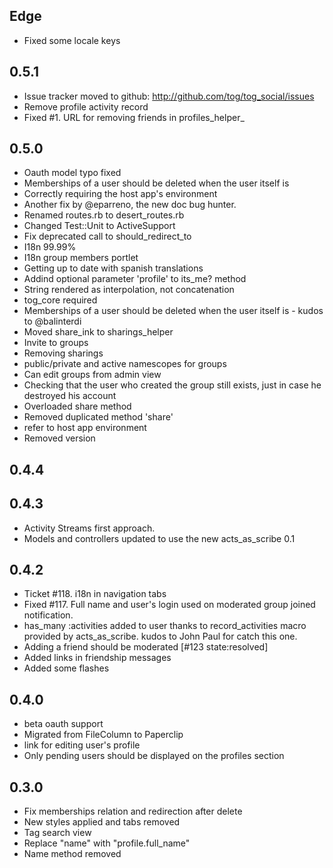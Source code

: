 Edge
----

* Fixed some locale keys

0.5.1
----

* Issue tracker moved to github: http://github.com/tog/tog_social/issues 
* Remove profile activity record
* Fixed #1. URL for removing friends in profiles_helper_

0.5.0
----
* Oauth model typo fixed
* Memberships of a user should be deleted when the user itself is
* Correctly requiring the host app's environment
* Another fix by @eparreno, the new doc bug hunter.
* Renamed routes.rb to desert_routes.rb
* Changed Test::Unit to ActiveSupport
* Fix deprecated call to should_redirect_to
* I18n 99.99%
* I18n group members portlet
* Getting up to date with spanish translations
* Addind optional parameter 'profile' to its_me? method
* String rendered as interpolation, not concatenation
* tog_core required
* Memberships of a user should be deleted when the user itself is - kudos to @balinterdi
* Moved share_ink to sharings_helper
* Invite to groups
* Removing sharings
* public/private and active namescopes for groups
* Can edit groups from admin view
* Checking that the user who created the group still exists, just in case he destroyed his account
* Overloaded share method
* Removed duplicated method 'share'
* refer to host app environment
* Removed version

0.4.4
----

0.4.3
----
* Activity Streams first approach.
* Models and controllers updated to use the new acts_as_scribe 0.1 

0.4.2
----
* Ticket #118. i18n in navigation tabs
* Fixed #117. Full name and user's login used on moderated group joined notification.
* has_many :activities added to user thanks to record\_activities macro provided by acts\_as\_scribe. kudos to John Paul for catch this one.
* Adding a friend should be moderated [#123 state:resolved]
* Added links in friendship messages
* Added some flashes

0.4.0
----
* beta oauth support
* Migrated from FileColumn to Paperclip
* link for editing user's profile
* Only pending users should be displayed on the profiles section


0.3.0
----
* Fix memberships relation and redirection after delete
* New styles applied and tabs removed
* Tag search view
* Replace "name" with "profile.full_name"
* Name method removed